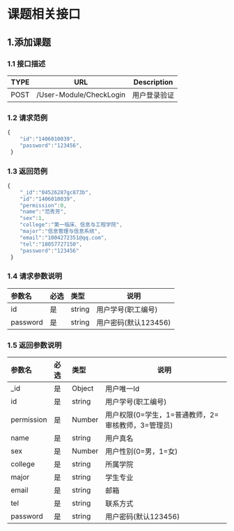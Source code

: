 # 课题相关接口
## 1.添加课题
### 1.1 接口描述
| TYPE | URL                           | Description |
| ---- | ----------------------------- | ----------- |
| POST | /User-Module/CheckLogin | 用户登录验证  |

### 1.2 请求范例
```javascript
{
	"id":"1406010039",
	"password":"123456",
 }
```

### 1.3 返回范例
```javascript
{
	"_id":"04526287gc873b",
	"id":"1406010039",     
	"permission":0,
	"name":"范秀芳",
	"sex":1,
	"college":"第一临床、信息与工程学院",
	"major":"信息管理与信息系统",
	"email":"1004272351@qq.com",
	"tel":"18057727150",
	"password":"123456"
 }
```  

### 1.4 请求参数说明
|参数名|必选|类型|说明|
|:----    |:---|:----- |-----   |
|id|是|string|用户学号(职工编号)|
|password|是|string|用户密码(默认123456)|

### 1.5 返回参数说明
|参数名|必选|类型|说明|
|:----    |:---|:----- |-----   |
|_id|是|Object|用户唯一Id|	
|id|是|string|用户学号(职工编号)|
|permission|是|Number|用户权限(0=学生，1=普通教师，2=审核教师，3=管理员)|
|name|是|string|用户真名|
|sex|是|Number|用户性别(0=男，1=女)|
|college|是|string|所属学院|
|major|是|string|学生专业|
|email|是|string|邮箱|
|tel|是|string|联系方式|
|password|是|string|用户密码(默认123456)|

